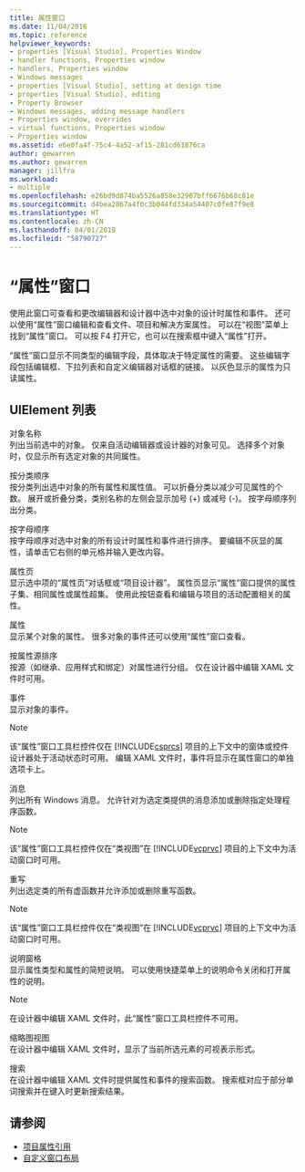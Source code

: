 ```yaml
---
title: 属性窗口
ms.date: 11/04/2016
ms.topic: reference
helpviewer_keywords:
- properties [Visual Studio], Properties Window
- handler functions, Properties window
- handlers, Properties window
- Windows messages
- properties [Visual Studio], setting at design time
- properties [Visual Studio], editing
- Property Browser
- Windows messages, adding message handlers
- Properties window, overrides
- virtual functions, Properties window
- Properties window
ms.assetid: e6e0fa4f-75c4-4a52-af15-281cd61876ca
author: gewarren
ms.author: gewarren
manager: jillfra
ms.workload:
- multiple
ms.openlocfilehash: e26bd9d874ba5526a858e32907bff6676b68c81e
ms.sourcegitcommit: d4bea2867a4f0c3b044fd334a54407c0fe87f9e8
ms.translationtype: HT
ms.contentlocale: zh-CN
ms.lasthandoff: 04/01/2019
ms.locfileid: "58790727"
---
```

# <a name="properties-window"></a>“属性”窗口

使用此窗口可查看和更改编辑器和设计器中选中对象的设计时属性和事件。 还可以使用“属性”窗口编辑和查看文件、项目和解决方案属性。 可以在“视图”菜单上找到“属性”窗口。 可以按 F4 打开它，也可以在搜索框中键入“属性”打开。

“属性”窗口显示不同类型的编辑字段，具体取决于特定属性的需要。 这些编辑字段包括编辑框、下拉列表和自定义编辑器对话框的链接。 以灰色显示的属性为只读属性。

## <a name="uielement-list"></a>UIElement 列表

对象名称\
列出当前选中的对象。 仅来自活动编辑器或设计器的对象可见。 选择多个对象时，仅显示所有选定对象的共同属性。

按分类顺序\
按分类列出选中对象的所有属性和属性值。 可以折叠分类以减少可见属性的个数。 展开或折叠分类，类别名称的左侧会显示加号 (+) 或减号 (-)。 按字母顺序列出分类。

按字母顺序\
按字母顺序对选中对象的所有设计时属性和事件进行排序。 要编辑不灰显的属性，请单击它右侧的单元格并输入更改内容。

属性页\
显示选中项的“属性页”对话框或“项目设计器”。 属性页显示“属性”窗口提供的属性子集、相同属性或属性超集。 使用此按钮查看和编辑与项目的活动配置相关的属性。

属性\
显示某个对象的属性。 很多对象的事件还可以使用“属性”窗口查看。

按属性源排序\
按源（如继承、应用样式和绑定）对属性进行分组。 仅在设计器中编辑 XAML 文件时可用。

事件\
显示对象的事件。

> [!NOTE]
> 该“属性”窗口工具栏控件仅在 [!INCLUDE[csprcs](../../data-tools/includes/csprcs_md.md)] 项目的上下文中的窗体或控件设计器处于活动状态时可用。 编辑 XAML 文件时，事件将显示在属性窗口的单独选项卡上。

消息\
列出所有 Windows 消息。 允许针对为选定类提供的消息添加或删除指定处理程序函数。

> [!NOTE]
> 该“属性”窗口工具栏控件仅在“类视图”在 [!INCLUDE[vcprvc](../../code-quality/includes/vcprvc_md.md)] 项目的上下文中为活动窗口时可用。

重写\
列出选定类的所有虚函数并允许添加或删除重写函数。

> [!NOTE]
> 该“属性”窗口工具栏控件仅在“类视图”在 [!INCLUDE[vcprvc](../../code-quality/includes/vcprvc_md.md)] 项目的上下文中为活动窗口时可用。

说明窗格\
显示属性类型和属性的简短说明。 可以使用快捷菜单上的说明命令关闭和打开属性的说明。

> [!NOTE]
> 在设计器中编辑 XAML 文件时，此“属性”窗口工具栏控件不可用。

缩略图视图\
在设计器中编辑 XAML 文件时，显示了当前所选元素的可视表示形式。

搜索\
在设计器中编辑 XAML 文件时提供属性和事件的搜索函数。 搜索框对应于部分单词搜索并在键入时更新搜索结果。

## <a name="see-also"></a>请参阅

- [项目属性引用](../../ide/reference/project-properties-reference.md)
- [自定义窗口布局](../../ide/customizing-window-layouts-in-visual-studio.md)